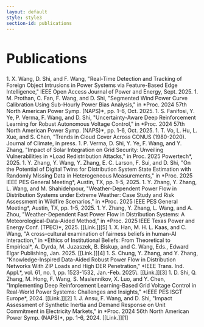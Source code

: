 ```yaml
---
layout: default
style: style3
section-id: publications
---
```


<h1 style="font-size:2.5em;font-weight:bold;">
Publications
</h1>
 1. X. Wang, D. Shi, and F. Wang, "Real-Time Detection and Tracking of Foreign Object Intrusions in Power Systems via Feature-Based Edge Intelligence," IEEE Open Access Journal of Power and Energy, Sept. 2025.
 1. M. Prothan, C. Fan, F. Wang, and D. Shi, "Segmented Wind Power Curve Calibration Using Sub-Hourly Power Bias Analysis," in *Proc. 2024
    57th North American Power Symp. (NAPS)*, pp. 1-6, Oct. 2025.    
 1. S. Fanifosi, Y. Ye, P. Verma, F. Wang, and D. Shi, "Uncertainty-Aware Deep Reinforcement Learning for Robust Autonomous Voltage Control," in *Proc. 2024
    57th North American Power Symp. (NAPS)*, pp. 1-6, Oct. 2025.    
 1. T. Vo, L. Hu, L. Xue, and S. Chen, "Trends in Cloud Cover Across CONUS (1980-2020). Journal of Climate, in press.
 1. P. Verma, D. Shi, Y. Ye, F. Wang, and Y. Zhang, "Impact of Solar Integration
    on Grid Security: Unveiling Vulnerabilities in *Load Redistribution Attacks,"
    in Proc. 2025 Powertech*, 2025.
 1. Y. Zhang, Y. Wang, Y. Zhang, E. C. Larson, F. Sui, and D. Shi, "On the
    Potential of Digital Twins for Distribution System State Estimation with
    Randomly Missing Data in Heterogeneous Measurements," in *Proc. 2025 IEEE PES
    General Meeting*, Austin, TX, pp. 1-5, 2025.
 1. Y. Zhang, Y. Zhang, L. Wang, and M. Shahidehpour, "Weather-Dependent Power
    Flow in Distribution Systems under Extreme Weather: Case Study and Risk
    Assessment in Wildfire Scenarios," in *Proc. 2025 IEEE PES General Meeting*,
    Austin, TX, pp. 1-5, 2025.
 1. Y. Zhang, Y. Zhang, L. Wang, and A. Zhou, "Weather-Dependent Fast Power Flow
    in Distribution Systems: A Meteorological-Data-Aided Method," in *Proc. 2025
    IEEE Texas Power and Energy Conf. (TPEC)*, 2025. [[Link.]][5]
 1. X. Han, M. H. L. Kaas, and C. Wang, "A cross-cultural examination of
    fairness beliefs in human-AI interaction," in *Ethics of Institutional
    Beliefs: From Theoretical to Empirical*, A. Dyrda, M. Juzaszek, B. Biskup, and
    C. Wang, Eds., Edward Elgar Publishing, Jan. 2025. [[Link.]][4]
 1. S. Chung, Y. Zhang, and Y. Zhang, "Knowledge-Inspired Data-Aided Robust
    Power Flow in Distribution Networks With ZIP Loads and High DER
    Penetration," *IEEE Trans. Ind. Appl.*, vol. 61, no. 1, pp. 1523-1532, Jan.-Feb.
    2025\. [[Link.]][3]
 1. D. Shi, Q. Zhang, M. Hong, F. Wang, S. Maslennikov, X. Luo, and Y. Chen,
    "Implementing Deep Reinforcement Learning-Based Grid Voltage Control in
    Real-World Power Systems: Challenges and Insights," *IEEE PES ISGT Europe*, 2024.
    [[Link.]][2]
 1. J. Ansu, F. Wang, and D. Shi, "Impact Assessment of Synthetic Inertia and
    Demand Response on Unit Commitment in Electricity Markets," in *Proc. 2024
    56th North American Power Symp. (NAPS)*, pp. 1-6, 2024. [[Link.]][1]

[1]: https://ieeexplore.ieee.org/abstract/document/10741695?casa_token=MsLPa_1_TB4AAAAA:Uo65vFso5ckHzkoN4LLRqDp85Z7kPkxJOWpmh_RBd4tDzqGnhxns8Syy6ofu8Y5OiS-x1W_j6w
[2]: https://ieeexplore.ieee.org/abstract/document/10863452
[3]: https://ieeexplore.ieee.org/abstract/document/10816174?casa_token=ezECEfqcPisAAAAA:H6UEAXuKqGfKadO2xtlb0PTJB3SNjYs6Insbi78jMFyIUgl4wyOMYKNzff608QULLq-GSXPhQw
[4]: https://papers.ssrn.com/sol3/papers.cfm?abstract_id=5116823
[5]: https://ieeexplore.ieee.org/abstract/document/10906909?casa_token=gxMexg3hHhUAAAAA:d0fmTi2c2VKBU2HtDv8JbleHcEeADWIfQZesuZi8wQESm795k1lkDsnVMT9OmstS1bbdCe4E-A

